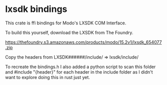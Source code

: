 # lxsdk bindings

This crate is ffi bindings for Modo's LXSDK COM Interface. 

To build this yourself, download the LXSDK from The Foundry.

https://thefoundry.s3.amazonaws.com/products/modo/15.2v1/lxsdk_654077.zip

Copy the headers from LXSDK######/include/ => lxsdk/include/

To recreate the bindings.h I also added a python script to scan this folder and #include "{header}" for each header in the include folder as I didn't want to explore doing this in rust just yet.
